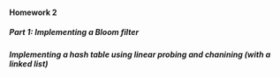 #### Homework 2
##### Part 1: Implementing a Bloom filter
##### Implementing a hash table using linear probing and chanining (with a linked list)

